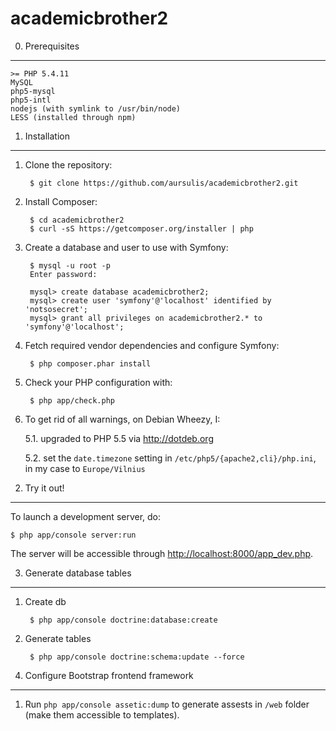 academicbrother2
================

0) Prerequisites
----------------

    >= PHP 5.4.11
    MySQL
    php5-mysql
    php5-intl
    nodejs (with symlink to /usr/bin/node)
    LESS (installed through npm)

1) Installation
---------------

1. Clone the repository:

        $ git clone https://github.com/aursulis/academicbrother2.git

2. Install Composer:

        $ cd academicbrother2
        $ curl -sS https://getcomposer.org/installer | php

3. Create a database and user to use with Symfony:

        $ mysql -u root -p
        Enter password:
        
        mysql> create database academicbrother2;
        mysql> create user 'symfony'@'localhost' identified by 'notsosecret';
        mysql> grant all privileges on academicbrother2.* to 'symfony'@'localhost';

4. Fetch required vendor dependencies and configure Symfony:

        $ php composer.phar install

5. Check your PHP configuration with:

        $ php app/check.php

6. To get rid of all warnings, on Debian Wheezy, I:

    5.1. upgraded to PHP 5.5 via <http://dotdeb.org>
    
    5.2. set the `date.timezone` setting in `/etc/php5/{apache2,cli}/php.ini`, in my case to `Europe/Vilnius`

2) Try it out!
--------------

To launch a development server, do:

    $ php app/console server:run

The server will be accessible through <http://localhost:8000/app_dev.php>.

3) Generate database tables
--------------

1. Create db

        $ php app/console doctrine:database:create

2. Generate tables

        $ php app/console doctrine:schema:update --force


4) Configure Bootstrap frontend framework
--------------

1. Run `php app/console assetic:dump` to generate assests in `/web` folder (make them accessible to templates).
